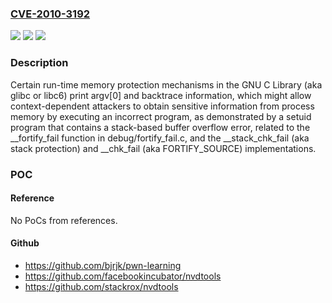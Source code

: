 ### [CVE-2010-3192](https://cve.mitre.org/cgi-bin/cvename.cgi?name=CVE-2010-3192)
![](https://img.shields.io/static/v1?label=Product&message=n%2Fa&color=blue)
![](https://img.shields.io/static/v1?label=Version&message=n%2Fa&color=blue)
![](https://img.shields.io/static/v1?label=Vulnerability&message=n%2Fa&color=brighgreen)

### Description

Certain run-time memory protection mechanisms in the GNU C Library (aka glibc or libc6) print argv[0] and backtrace information, which might allow context-dependent attackers to obtain sensitive information from process memory by executing an incorrect program, as demonstrated by a setuid program that contains a stack-based buffer overflow error, related to the __fortify_fail function in debug/fortify_fail.c, and the __stack_chk_fail (aka stack protection) and __chk_fail (aka FORTIFY_SOURCE) implementations.

### POC

#### Reference
No PoCs from references.

#### Github
- https://github.com/bjrjk/pwn-learning
- https://github.com/facebookincubator/nvdtools
- https://github.com/stackrox/nvdtools

